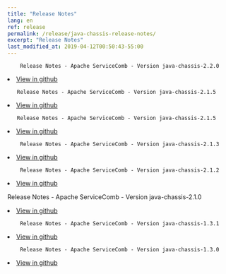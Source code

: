 ```yaml
---
title: "Release Notes"
lang: en
ref: release
permalink: /release/java-chassis-release-notes/
excerpt: "Release Notes"
last_modified_at: 2019-04-12T00:50:43-55:00
---
```

        Release Notes - Apache ServiceComb - Version java-chassis-2.2.0

<li><a href='https://github.com/apache/servicecomb-java-chassis/releases/tag/2.2.0'>View in github</a>
</li>
<p/>

       Release Notes - Apache ServiceComb - Version java-chassis-2.1.5

<li><a href='https://github.com/apache/servicecomb-java-chassis/releases/tag/2.2.0'>View in github</a>
</li>
<p/>

       Release Notes - Apache ServiceComb - Version java-chassis-2.1.5

<li><a href='https://github.com/apache/servicecomb-java-chassis/releases/tag/2.1.5'>View in github</a>
</li>
<p/>

        Release Notes - Apache ServiceComb - Version java-chassis-2.1.3

<li><a href='https://github.com/apache/servicecomb-java-chassis/releases/tag/2.1.3'>View in github</a>
</li>
<p/>

        Release Notes - Apache ServiceComb - Version java-chassis-2.1.2

<li><a href='https://github.com/apache/servicecomb-java-chassis/releases/tag/2.1.2'>View in github</a>
</li>
<p/>
        Release Notes - Apache ServiceComb - Version java-chassis-2.1.0

<li><a href='https://github.com/apache/servicecomb-java-chassis/releases/tag/2.1.0'>View in github</a>
</li>
<p/>

        Release Notes - Apache ServiceComb - Version java-chassis-1.3.1

<li><a href='https://github.com/apache/servicecomb-java-chassis/releases/tag/1.3.1'>View in github</a>
</li>
<p/>

        Release Notes - Apache ServiceComb - Version java-chassis-1.3.0

<li><a href='https://github.com/apache/servicecomb-java-chassis/releases/tag/1.3.0'>View in github</a>
</li>
<p/>
